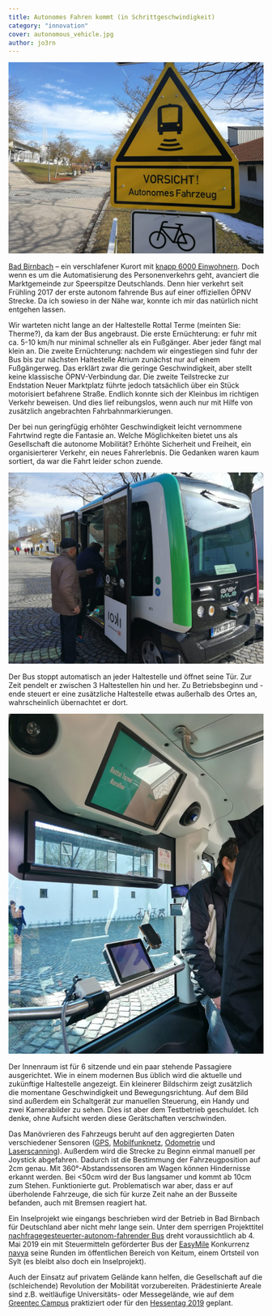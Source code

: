 ```yaml
---
title: Autonomes Fahren kommt (in Schrittgeschwindigkeit)
category: "innovation"
cover: autonomous_vehicle.jpg
author: jo3rn
---
```


![Ein Warnschild "Vorsicht! Autonomes Fahrzeug". Im Hintergrund fährt das besagte Fahrzeug.](./autonomous_vehicle.jpg)

[Bad Birnbach](https://www.google.com/maps/place/84364+Bad+Birnbach/@48.4341204,12.9940911,12z/data=!3m1!4b1!4m5!3m4!1s0x4775b2c926e80a23:0x41d25a40937c600!8m2!3d48.4440584!4d13.0899962) – ein verschlafener Kurort mit [knapp 6000 Einwohnern](https://de.wikipedia.org/wiki/Bad_Birnbach). Doch wenn es um die Automatisierung des Personenverkehrs geht, avanciert die Marktgemeinde zur Speerspitze Deutschlands. Denn hier verkehrt seit Frühling 2017 der erste autonom fahrende Bus auf einer offiziellen ÖPNV Strecke. Da ich sowieso in der Nähe war, konnte ich mir das natürlich nicht entgehen lassen.

Wir warteten nicht lange an der Haltestelle Rottal Terme (meinten Sie: Therme?), da kam der Bus angebraust. Die erste Ernüchterung: er fuhr mit ca. 5-10 km/h nur minimal schneller als ein Fußgänger. Aber jeder fängt mal klein an. Die zweite Ernüchterung: nachdem wir eingestiegen sind fuhr der Bus bis zur nächsten Haltestelle Atrium zunächst nur auf einem Fußgängerweg. Das erklärt zwar die geringe Geschwindigkeit, aber stellt keine klassische ÖPNV-Verbindung dar. Die zweite Teilstrecke zur Endstation Neuer Marktplatz führte jedoch tatsächlich über ein Stück motorisiert befahrene Straße. Endlich konnte sich der Kleinbus im richtigen Verkehr beweisen. Und dies lief reibungslos, wenn auch nur mit Hilfe von zusätzlich angebrachten Fahrbahnmarkierungen.

Der bei nun geringfügig erhöhter Geschwindigkeit leicht vernommene Fahrtwind regte die Fantasie an. Welche Möglichkeiten bietet uns als Gesellschaft die autonome Mobilität? Erhöhte Sicherheit und Freiheit, ein organisierterer Verkehr, ein neues Fahrerlebnis. Die Gedanken waren kaum sortiert, da war die Fahrt leider schon zuende.

![Menschen steigen in den autonom fahrenden Kleinbus.](./autonomous_vehicle_front_view.jpg)

Der Bus stoppt automatisch an jeder Haltestelle und öffnet seine Tür. Zur Zeit pendelt er zwischen 3 Haltestellen hin und her. Zu Betriebsbeginn und -ende steuert er eine zusätzliche Haltestelle etwas außerhalb des Ortes an, wahrscheinlich übernachtet er dort.

![Im autonom fahrenden Kleinbus hängt ein Bildschirm, der die derzeitige und nächste Haltestelle anzeigt.](./autonomous_vehicle_inside.jpg)

Der Innenraum ist für 6 sitzende und ein paar stehende Passagiere ausgerichtet. Wie in einem modernen Bus üblich wird die aktuelle und zukünftige Haltestelle angezeigt. Ein kleinerer Bildschirm zeigt zusätzlich die momentane Geschwindigkeit und Bewegungsrichtung. Auf dem Bild sind außerdem ein Schaltgerät zur manuellen Steuerung, ein Handy und zwei Kamerabilder zu sehen. Dies ist aber dem Testbetrieb geschuldet. Ich denke, ohne Aufsicht werden diese Gerätschaften verschwinden.

Das Manövrieren des Fahrzeugs beruht auf den aggregierten Daten verschiedener Sensoren ([GPS](https://de.wikipedia.org/wiki/Global_Positioning_System), [Mobilfunknetz](https://de.wikipedia.org/wiki/GSM-Ortung), [Odometrie](https://de.wikipedia.org/wiki/Odometrie) und [Laserscanning](https://de.wikipedia.org/wiki/Elektrooptische_Entfernungsmessung)). Außerdem wird die Strecke zu Beginn einmal manuell per Joystick abgefahren. Dadurch ist die Bestimmung der Fahrzeugposition auf 2cm genau. Mit 360°-Abstandssensoren am Wagen können Hindernisse erkannt werden. Bei <50cm wird der Bus langsamer und kommt ab 10cm zum Stehen. Funktionierte gut. Problematisch war aber, dass er auf überholende Fahrzeuge, die sich für kurze Zeit nahe an der Busseite befanden, auch mit Bremsen reagiert hat.

Ein Inselprojekt wie eingangs beschrieben wird der Betrieb in Bad Birnbach für Deutschland aber nicht mehr lange sein. Unter dem sperrigen Projekttitel [nachfragegesteuerter-autonom-fahrender Bus](https://www.naf-bus.de/) dreht voraussichtlich ab 4. Mai 2019 ein mit Steuermitteln geförderter Bus der [EasyMile](https://easymile.com/) Konkurrenz [navya](https://navya.tech/) seine Runden im öffentlichen Bereich von Keitum, einem Ortsteil von Sylt (es bleibt also doch ein Inselprojekt).

Auch der Einsatz auf privatem Gelände kann helfen, die Gesellschaft auf die (schleichende) Revolution der Mobilität vorzubereiten. Prädestinierte Areale sind z.B. weitläufige Universitäts- oder Messegelände, wie auf dem [Greentec Campus](https://www.shz.de/lokales/nordfriesland-tageblatt/autonom-fahrender-bus-mit-emil-kostenlos-durch-die-zukunft-fahren-id22161282.html) praktiziert oder für den [Hessentag 2019](https://osthessen-news.de/n11555086/fahrerlose-shuttlebusse-zum-hessentag-2019-vertrag-auf-cebit-unterzeichnet.html) geplant.